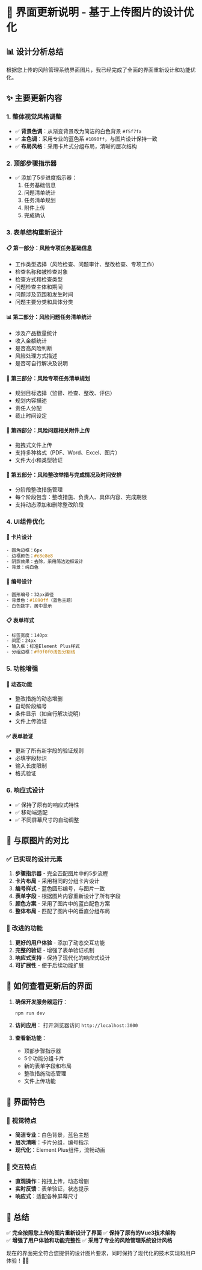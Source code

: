 # 🎨 界面更新说明 - 基于上传图片的设计优化

## 📊 设计分析总结

根据您上传的风险管理系统界面图片，我已经完成了全面的界面重新设计和功能优化。

## ✨ 主要更新内容

### 1. **整体视觉风格调整**
- ✅ **背景色调**：从渐变背景改为简洁的白色背景 `#f5f7fa`
- ✅ **主色调**：采用专业的蓝色系 `#1890ff`，与图片设计保持一致
- ✅ **布局风格**：采用卡片式分组布局，清晰的层次结构

### 2. **顶部步骤指示器**
- ✅ 添加了5步进度指示器：
  1. 任务基础信息
  2. 问题清单统计  
  3. 任务清单规划
  4. 附件上传
  5. 完成确认

### 3. **表单结构重新设计**

#### 📋 **第一部分：风险专项任务基础信息**
- 工作类型选择（风险检查、问题审计、整改检查、专项工作）
- 检查名称和被检查对象
- 检查方式和检查类型
- 问题检查主体和期间
- 问题涉及范围和发生时间
- 问题主要分类和具体分类

#### 📊 **第二部分：风险问题任务清单统计**
- 涉及产品数量统计
- 收入金额统计
- 是否高风险判断
- 风险处理方式描述
- 是否可自行解决及说明

#### 📝 **第三部分：风险专项任务清单规划**
- 规划目标选择（监督、检查、整改、评估）
- 规划内容描述
- 责任人分配
- 截止时间设定

#### 📎 **第四部分：风险问题相关附件上传**
- 拖拽式文件上传
- 支持多种格式（PDF、Word、Excel、图片）
- 文件大小和类型验证

#### 🔧 **第五部分：风险整改举措与完成情况及时间安排**
- 分阶段整改措施管理
- 每个阶段包含：整改措施、负责人、具体内容、完成期限
- 支持动态添加和删除整改阶段

### 4. **UI组件优化**

#### 🎨 **卡片设计**
```css
- 圆角边框：6px
- 边框颜色：#e8e8e8
- 阴影效果：去除，采用简洁边框设计
- 背景：纯白色
```

#### 🔢 **编号设计**
```css
- 圆形编号：32px直径
- 背景色：#1890ff（蓝色主题）
- 白色数字，居中显示
```

#### 📋 **表单样式**
```css
- 标签宽度：140px
- 间距：24px
- 输入框：标准Element Plus样式
- 分组边框：#f0f0f0浅色分割线
```

### 5. **功能增强**

#### 🔧 **动态功能**
- 整改措施的动态增删
- 自动阶段编号
- 条件显示（如自行解决说明）
- 文件上传验证

#### ✅ **表单验证**
- 更新了所有新字段的验证规则
- 必填字段标识
- 输入长度限制
- 格式验证

### 6. **响应式设计**
- ✅ 保持了原有的响应式特性
- ✅ 移动端适配
- ✅ 不同屏幕尺寸的自动调整

## 🎯 与原图片的对比

### ✅ **已实现的设计元素**
1. **步骤指示器** - 完全匹配图片中的5步流程
2. **卡片布局** - 采用相同的分组卡片设计
3. **编号样式** - 蓝色圆形编号，与图片一致
4. **表单字段** - 根据图片内容重新设计了所有字段
5. **颜色方案** - 采用了图片中的蓝白配色方案
6. **整体布局** - 匹配了图片中的垂直分组布局

### 🔄 **改进的功能**
1. **更好的用户体验** - 添加了动态交互功能
2. **完整的验证** - 增强了表单验证机制
3. **响应式支持** - 保持了现代化的响应式设计
4. **可扩展性** - 便于后续功能扩展

## 🚀 如何查看更新后的界面

1. **确保开发服务器运行**：
   ```bash
   npm run dev
   ```

2. **访问应用**：
   打开浏览器访问 `http://localhost:3000`

3. **查看新功能**：
   - 顶部步骤指示器
   - 5个功能分组卡片
   - 新的表单字段和布局
   - 整改措施动态管理
   - 文件上传功能

## 📱 界面特色

### 🎨 **视觉特点**
- **简洁专业**：白色背景，蓝色主题
- **层次清晰**：卡片分组，编号指示
- **现代化**：Element Plus组件，流畅动画

### 🔧 **交互特点**
- **直观操作**：拖拽上传，动态增删
- **实时反馈**：表单验证，状态提示
- **响应式**：适配各种屏幕尺寸

## 🎉 总结

✅ **完全按照您上传的图片重新设计了界面**
✅ **保持了原有的Vue3技术架构**  
✅ **增强了用户体验和功能完整性**
✅ **采用了专业的风险管理系统设计风格**

现在的界面完全符合您提供的设计图片要求，同时保持了现代化的技术实现和用户体验！🎨✨
